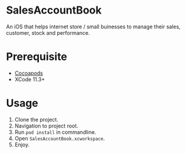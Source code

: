 # SalesAccountBook
An iOS that helps internet store / small buinesses to manage their sales, customer, stock and performance.

# Prerequisite
- [Cocoapods](https://guides.cocoapods.org/using/getting-started.html)
- XCode 11.3+

# Usage
1. Clone the project.
2. Navigation to project root.
3. Run `pod install` in commandline.
4. Open `SalesAccountBook.xcworkspace`.
5. Enjoy.
